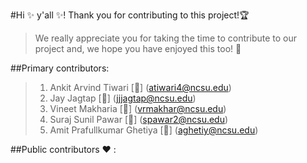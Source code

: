 #Hi :sparkles: y'all :sparkles:! Thank you for contributing to this project!:trophy:


> We really appreciate you for taking the time to contribute to our project and, we hope you have enjoyed this too! :grimacing:

##Primary contributors:

>1. Ankit Arvind Tiwari [:e-mail:] (atiwari4@ncsu.edu)
>2. Jay Jagtap [:e-mail:] (jjjagtap@ncsu.edu)
>3. Vineet Makharia [:e-mail:] (vrmakhar@ncsu.edu)
>4. Suraj Sunil Pawar [:e-mail:] (spawar2@ncsu.edu)
>5. Amit Prafullkumar Ghetiya [:e-mail:] (aghetiy@ncsu.edu)


##Public contributors :heart: :